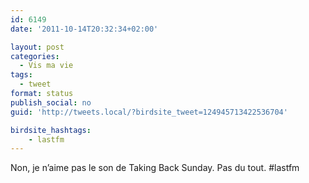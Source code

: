 ```yaml
---
id: 6149
date: '2011-10-14T20:32:34+02:00'

layout: post
categories:
  - Vis ma vie
tags:
  - tweet
format: status
publish_social: no
guid: 'http://tweets.local/?birdsite_tweet=124945713422536704'

birdsite_hashtags:
    - lastfm
---
```


Non, je n’aime pas le son de Taking Back Sunday. Pas du tout. #lastfm